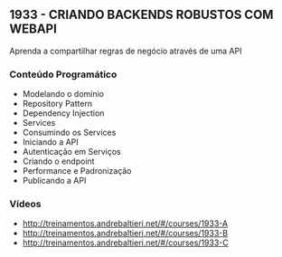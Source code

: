 ## 1933 - CRIANDO BACKENDS ROBUSTOS COM WEBAPI ##
Aprenda a compartilhar regras de negócio através de uma API

### Conteúdo Programático ###
* Modelando o domínio
* Repository Pattern
* Dependency Injection
* Services
* Consumindo os Services
* Iniciando a API
* Autenticação em Serviços
* Criando o endpoint
* Performance e Padronização
* Publicando a API

### Vídeos ###
* http://treinamentos.andrebaltieri.net/#/courses/1933-A
* http://treinamentos.andrebaltieri.net/#/courses/1933-B
* http://treinamentos.andrebaltieri.net/#/courses/1933-C

